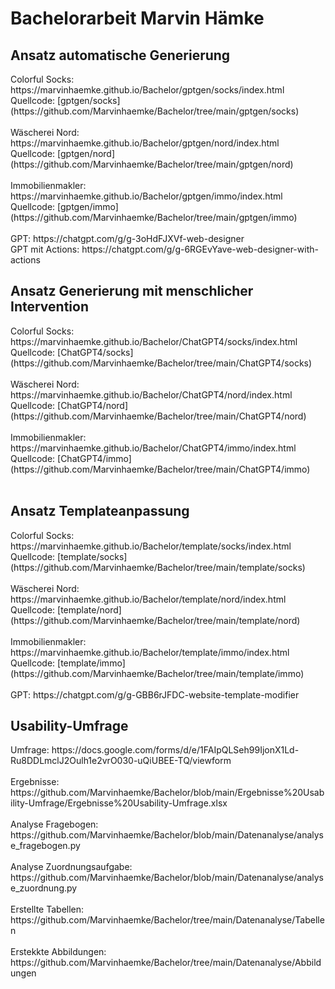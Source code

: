 # Bachelorarbeit Marvin Hämke

<h2>Ansatz automatische Generierung </h2>

<p>
Colorful Socks: https://marvinhaemke.github.io/Bachelor/gptgen/socks/index.html </br>
Quellcode: [gptgen/socks](https://github.com/Marvinhaemke/Bachelor/tree/main/gptgen/socks) <br><br>
Wäscherei Nord: https://marvinhaemke.github.io/Bachelor/gptgen/nord/index.html </br>
Quellcode: [gptgen/nord](https://github.com/Marvinhaemke/Bachelor/tree/main/gptgen/nord) <br><br>
Immobilienmakler: https://marvinhaemke.github.io/Bachelor/gptgen/immo/index.html </br>
Quellcode: [gptgen/immo](https://github.com/Marvinhaemke/Bachelor/tree/main/gptgen/immo) <br><br>
GPT: https://chatgpt.com/g/g-3oHdFJXVf-web-designer <br>
GPT mit Actions: https://chatgpt.com/g/g-6RGEvYave-web-designer-with-actions <br>
</p>

<h2> Ansatz Generierung mit menschlicher Intervention </h2> 
Colorful Socks: https://marvinhaemke.github.io/Bachelor/ChatGPT4/socks/index.html </br>
Quellcode: [ChatGPT4/socks](https://github.com/Marvinhaemke/Bachelor/tree/main/ChatGPT4/socks) <br><br>
Wäscherei Nord: https://marvinhaemke.github.io/Bachelor/ChatGPT4/nord/index.html </br>
Quellcode: [ChatGPT4/nord](https://github.com/Marvinhaemke/Bachelor/tree/main/ChatGPT4/nord) <br><br>
Immobilienmakler: https://marvinhaemke.github.io/Bachelor/ChatGPT4/immo/index.html </br>
Quellcode: [ChatGPT4/immo](https://github.com/Marvinhaemke/Bachelor/tree/main/ChatGPT4/immo) <br><br>


<h2> Ansatz Templateanpassung </h2> 
Colorful Socks: https://marvinhaemke.github.io/Bachelor/template/socks/index.html </br>
Quellcode: [template/socks](https://github.com/Marvinhaemke/Bachelor/tree/main/template/socks) <br><br>
Wäscherei Nord: https://marvinhaemke.github.io/Bachelor/template/nord/index.html </br>
Quellcode: [template/nord](https://github.com/Marvinhaemke/Bachelor/tree/main/template/nord) <br><br>
Immobilienmakler: https://marvinhaemke.github.io/Bachelor/template/immo/index.html </br>
Quellcode: [template/immo](https://github.com/Marvinhaemke/Bachelor/tree/main/template/immo) <br><br>
GPT: https://chatgpt.com/g/g-GBB6rJFDC-website-template-modifier

<h2> Usability-Umfrage</h2>
Umfrage: https://docs.google.com/forms/d/e/1FAIpQLSeh99IjonX1Ld-Ru8DDLmclJ2Oulh1e2vrO030-uQiUBEE-TQ/viewform <br><br>
Ergebnisse: https://github.com/Marvinhaemke/Bachelor/blob/main/Ergebnisse%20Usability-Umfrage/Ergebnisse%20Usability-Umfrage.xlsx <br><br>
Analyse Fragebogen: https://github.com/Marvinhaemke/Bachelor/blob/main/Datenanalyse/analyse_fragebogen.py <br><br>
Analyse Zuordnungsaufgabe: https://github.com/Marvinhaemke/Bachelor/blob/main/Datenanalyse/analyse_zuordnung.py <br><br>
Erstellte Tabellen: https://github.com/Marvinhaemke/Bachelor/tree/main/Datenanalyse/Tabellen  <br><br>
Erstekkte Abbildungen: https://github.com/Marvinhaemke/Bachelor/tree/main/Datenanalyse/Abbildungen  <br><br>
